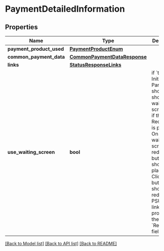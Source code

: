 # PaymentDetailedInformation

## Properties
Name | Type | Description | Notes
------------ | ------------- | ------------- | -------------
**payment_product_used** | [**PaymentProductEnum**](PaymentProductEnum.md) |  | [optional] 
**common_payment_data** | [**CommonPaymentDataResponse**](CommonPaymentDataResponse.md) |  | [optional] 
**links** | [**StatusResponseLinks**](StatusResponseLinks.md) |  | [optional] 
**use_waiting_screen** | **bool** | if &#x60;true&#x60; the Initiating Party should show a waiting screen even if the the RedirectUrl is provided. On the waiting screen a redirection button should be placed. Click on the button should redirect the PSU to the link provided in the &#x60;RedirectUrl&#x60; field.  | [optional] 

[[Back to Model list]](../README.md#documentation-for-models) [[Back to API list]](../README.md#documentation-for-api-endpoints) [[Back to README]](../README.md)

